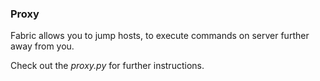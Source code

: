 ### Proxy

Fabric allows you to jump hosts, to execute commands on server further away from you.

Check out the *proxy.py* for further instructions.